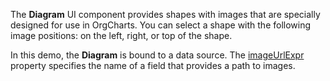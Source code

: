 The **Diagram** UI component provides shapes with images that are specially designed for use in OrgCharts. You can select a shape with the following image positions: on the left, right, or top of the shape. 

In this demo, the **Diagram** is bound to a data source. The [imageUrlExpr](/Documentation/ApiReference/UI_Components/dxDiagram/Configuration/nodes/#imageUrlExpr) property specifies the name of a field that provides a path to images.